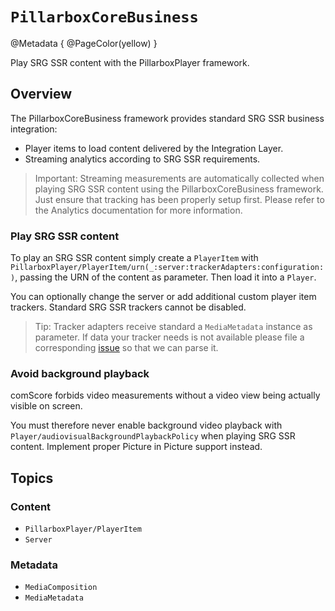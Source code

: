 
# ``PillarboxCoreBusiness``

@Metadata {
    @PageColor(yellow)
}

Play SRG SSR content with the PillarboxPlayer framework.

## Overview

The PillarboxCoreBusiness framework provides standard SRG SSR business integration:

- Player items to load content delivered by the Integration Layer.
- Streaming analytics according to SRG SSR requirements.

> Important: Streaming measurements are automatically collected when playing SRG SSR content using the PillarboxCoreBusiness framework. Just ensure that tracking has been properly setup first. Please refer to the Analytics documentation for more information.

### Play SRG SSR content

To play an SRG SSR content simply create a `PlayerItem` with ``PillarboxPlayer/PlayerItem/urn(_:server:trackerAdapters:configuration:)``, passing the URN of the content as parameter. Then load it into a `Player`.

You can optionally change the server or add additional custom player item trackers. Standard SRG SSR trackers cannot be disabled.

> Tip: Tracker adapters receive standard a ``MediaMetadata`` instance as parameter. If data your tracker needs is not available please file a corresponding [issue](https://github.com/SRGSSR/pillarbox-apple/issues/new?assignees=&labels=enhancement%2Ctriage&projects=&template=feature_request.yaml) so that we can parse it.

### Avoid background playback

comScore forbids video measurements without a video view being actually visible on screen.

You must therefore never enable background video playback with `Player/audiovisualBackgroundPlaybackPolicy` when playing SRG SSR content. Implement proper Picture in Picture support instead.

## Topics

### Content

- ``PillarboxPlayer/PlayerItem``
- ``Server``

### Metadata

- ``MediaComposition``
- ``MediaMetadata``
